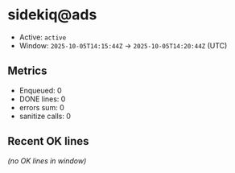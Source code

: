 # sidekiq@ads

- Active: `active`
- Window: `2025-10-05T14:15:44Z` → `2025-10-05T14:20:44Z` (UTC)

## Metrics
- Enqueued: 0
- DONE lines: 0
- errors sum: 0
- sanitize calls: 0

## Recent OK lines
_(no OK lines in window)_

